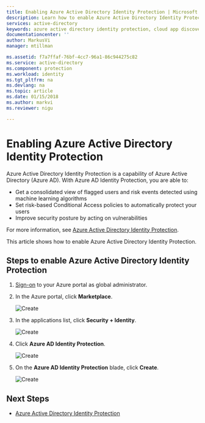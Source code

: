 ```yaml
---
title: Enabling Azure Active Directory Identity Protection | Microsoft Docs
description: Learn how to enable Azure Active Directory Identity Protection.
services: active-directory
keywords: azure active directory identity protection, cloud app discovery, managing applications, security, risk, risk level, vulnerability, security policy
documentationcenter: ''
author: MarkusVi
manager: mtillman

ms.assetid: f7a7ffaf-76bf-4cc7-96a1-86c944275c82
ms.service: active-directory
ms.component: protection
ms.workload: identity
ms.tgt_pltfrm: na
ms.devlang: na
ms.topic: article
ms.date: 01/15/2018
ms.author: markvi
ms.reviewer: nigu

---
```

# Enabling Azure Active Directory Identity Protection

Azure Active Directory Identity Protection is a capability of Azure Active Directory (Azure AD). With Azure AD Identity Protection, you are able to:

- Get a consolidated view of flagged users and risk events detected using machine learning algorithms
- Set risk-based Conditional Access policies to automatically protect your users
- Improve security posture by acting on vulnerabilities 

For more information, see [Azure Active Directory Identity Protection](active-directory-identityprotection.md).

This article shows how to enable Azure Active Directory Identity Protection.

## Steps to enable Azure Active Directory Identity Protection
1. [Sign-on](https://ms.portal.azure.com/) to your Azure portal as global administrator. 
2. In the Azure portal, click **Marketplace**.
   
    ![Create](./media/active-directory-identityprotection-enable/01.png "Create")
3. In the applications list, click **Security + Identity**.
   
    ![Create](./media/active-directory-identityprotection-enable/02.png "Create")
4. Click **Azure AD Identity Protection**.
   
    ![Create](./media/active-directory-identityprotection-enable/03.png "Create")
5. On the **Azure AD Identity Protection** blade, click **Create**.
   
    ![Create](./media/active-directory-identityprotection-enable/04.png "Create")

## Next Steps
* [Azure Active Directory Identity Protection](active-directory-identityprotection.md)


